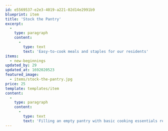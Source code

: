 ```yaml
---
id: e5569537-e2e3-4019-a221-02d14e2991b9
blueprint: item
title: 'Stock the Pantry'
excerpt:
  -
    type: paragraph
    content:
      -
        type: text
        text: 'Easy-to-cook meals and staples for our residents'
items:
  - new-beginnings
updated_by: 29
updated_at: 1692020523
featured_image:
  - items/stock-the-pantry.jpg
price: 25
template: templates/item
content:
  -
    type: paragraph
    content:
      -
        type: text
        text: 'Filling an empty pantry with basic cooking essentials really adds up. Most of us take for granted the many spices and staples we have stocked up in our own cupboards. At The Mary Parrish Center we maintain a community pantry open to all residents with a variety of items such as spices, canned goods, dry goods, non-perishables, etc. Your gift to Stock the Pantry helps keep this pantry full for our residents to stock their kitchen initially and to help with staples throughout their stay. By eliminating food insecurity, our residents are able focus on healing from the trauma of interpersonal violence.'
---
```

